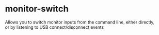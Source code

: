 # monitor-switch
Allows you to switch monitor inputs from the command line, either directly, or by listening to USB connect/disconnect events
